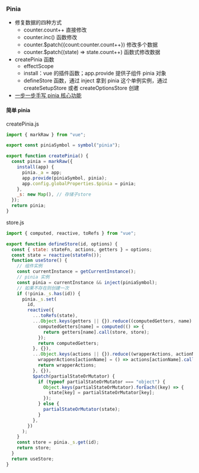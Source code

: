 ### Pinia

- 修复数据的四种方式
  - counter.count++ 直接修改
  - counter.inc() 函数修改
  - counter.$patch({count:counter.count++}) 修改多个数据
  - counter.$patch((state) => state.count++) 函数式修改数据
- createPinia 函数
  - effectScope
  - install：vue 的插件函数；app.provide 提供子组件 pinia 对象
  - defineStore 函数，通过 inject 拿到 pinia 这个单例实例，通过 createSetupStore 或者 createOptionsStore 创建
- [一步一步手写 pinia 核心功能](https://juejin.cn/post/7194620691839205435)

#### 简单 pinia

createPinia.js

```js
import { markRaw } from "vue";

export const piniaSymbol = symbol("pinia");

export function createPinia() {
  const pinia = markRaw({
    install(app) {
      pinia._a = app;
      app.provide(piniaSymbol, pinia);
      app.config.globalProperties.$pinia = pinia;
    },
    _s: new Map(), // 存储子store
  });
  return pinia;
}
```

store.js

```js
import { computed, reactive, toRefs } from "vue";

export function defineStore(id, options) {
  const { state: stateFn, actions, getters } = options;
  const state = reactive(stateFn());
  function useStore() {
    // 组件实例
    const currentInstance = getCurrentInstance();
    // pinia 实例
    const pinia = currentInstance && inject(piniaSymbol);
    // 如果不存在则创建一次
    if (!pinia._s.has(id)) {
      pinia._s.set(
        id,
        reactive({
          ...toRefs(state),
          ...Object.keys(getters || {}).reduce((computedGetters, name) => {
            computedGetters[name] = computed(() => {
              return getters[name].call(store, store);
            });
            return computedGetters;
          }, {}),
          ...Object.keys(actions || {}).reduce((wrapperActions, actionName) => {
            wrapperActions[actionName] = () => actions[actionName].call(store);
            return wrapperActions;
          }, {}),
          $patch(partialStateOrMutator) {
            if (typeof partialStateOrMutator === "object") {
              Object.keys(partialStateOrMutator).forEach((key) => {
                state[key] = partialStateOrMutator[key];
              });
            } else {
              partialStateOrMutator(state);
            }
          },
        })
      );
    }
    const store = pinia._s.get(id);
    return store;
  }
  return useStore;
}
```

